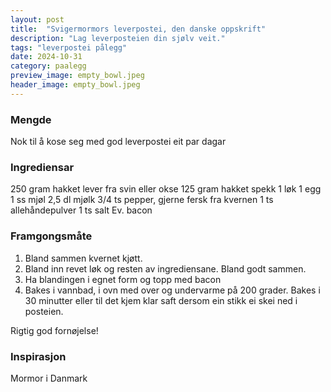 ```yaml
---
layout: post
title:  "Svigermormors leverpostei, den danske oppskrift"
description: "Lag leverposteien din sjølv veit."
tags: "leverpostei pålegg"
date: 2024-10-31
category: paalegg
preview_image: empty_bowl.jpeg
header_image: empty_bowl.jpeg
---
```


### Mengde

Nok til å kose seg med god leverpostei eit par dagar

### Ingrediensar

250 gram hakket lever fra svin eller okse
125 gram hakket spekk
1 løk
1 egg
1 ss mjøl
2,5 dl mjølk
3/4 ts pepper, gjerne fersk fra kvernen
1 ts allehåndepulver
1 ts salt
Ev. bacon

### Framgongsmåte

1. Bland sammen kvernet kjøtt.
2. Bland inn revet løk og resten av ingrediensane. Bland godt sammen.
3. Ha blandingen i egnet form og topp med bacon
4. Bakes i vannbad, i ovn med over og undervarme på 200 grader. Bakes i 30 minutter eller til det kjem klar saft dersom ein stikk ei skei ned i posteien.

Rigtig god fornøjelse!

### Inspirasjon

Mormor i Danmark

<!-- ### Forbetringspotensiale -->